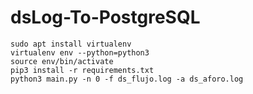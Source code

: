 # dsLog-To-PostgreSQL

```
sudo apt install virtualenv
virtualenv env --python=python3
source env/bin/activate
pip3 install -r requirements.txt
python3 main.py -n 0 -f ds_flujo.log -a ds_aforo.log
```
